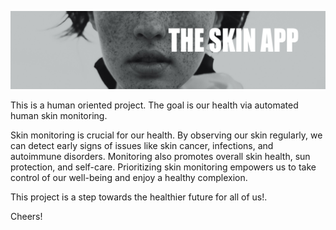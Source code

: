 ![alt text](https://raw.githubusercontent.com/agilestep/the_skin_app/main/public/home_images/skin_banner.jpg)


This is a human oriented project.
The goal is our health via automated human skin monitoring.

Skin monitoring is crucial for our health.
By observing our skin regularly, we can detect early signs of issues like skin cancer, infections, and autoimmune disorders. 
Monitoring also promotes overall skin health, sun protection, and self-care. 
Prioritizing skin monitoring empowers us to take control of our well-being and enjoy a healthy complexion.

This project is a step towards the healthier future for all of us!.

Cheers! 
